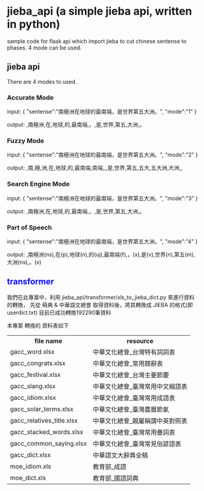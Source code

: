 # jieba_api (a simple jieba api, written in python) #

sample code for flask api which import jieba to cut chinese sentense to phases. 4 mode can be used.

## jieba api ##
There are 4 modes to used.

### Accurate Mode ###

input: 
{ 
  "sentense":"南極洲在地球的最南端，是世界第五大洲。", 
  "mode":"1" 
}

output: ,南極洲,在,地球,的,最南端,，,是,世界,第五,大洲,。

### Fuzzy Mode ###

input: { "sentense":"南極洲在地球的最南端，是世界第五大洲。", "mode":"2" }

output: ,南,極,洲,在,地球,的,最南端,南端,,,是,世界,第五,五大,五大洲,大洲,,

### Search Engine Mode  ###

input: { "sentense":"南極洲在地球的最南端，是世界第五大洲。", "mode":"3" }

output: ,南極洲,在,地球,的,最南端,，,是,世界,第五,大洲,。

### Part of Speech  ###

input: { "sentense":"南極洲在地球的最南端，是世界第五大洲。", "mode":"4" }

output: ,南極洲(ns),在(p),地球(n),的(uj),最南端(f),，(x),是(v),世界(n),第五(m),大洲(ns),。(x)

## <font color='blue'>transformer</font> ##
我們在此專案中，利用 jieba_api/transformer/xls_to_jieba_dict.py 來進行資料的轉換，
先從 萌典 & 中華語文總會 取得資料後，將其轉換成 JIEBA 的格式(即userdict.txt)
目前已成功轉換192290筆資料

本專案 轉換的 資料表如下
<table>
<tr><th>file name</th><th>resource</th></tr>
<tr><td>gacc_word.xlsx</td><td>中華文化總會_台灣特有詞詞表</td></tr>
<tr><td>gacc_congrats.xlsx</td><td>中華文化總會_常用題辭表</td></tr>
<tr><td>gacc_festival.xlsx</td><td>中華文化總會_台灣主要節慶</td></tr>
<tr><td>gacc_slang.xlsx</td><td>中華文化總會_臺灣常用中文縮語表</td></tr>
<tr><td>gacc_idiom.xlsx</td><td>中華文化總會_臺灣常用成語表</td></tr>
<tr><td>gacc_solar_terms.xlsx</td><td>中華文化總會_臺灣農曆節氣</td></tr>
<tr><td>gacc_relatives_title.xlsx</td><td>中華文化總會_親屬稱謂中英對照表</td></tr>
<tr><td>gacc_stacked_words.xlsx</td><td>中華文化總會_臺灣常用疊詞表</td></tr>
<tr><td>gacc_common_saying.xlsx</td><td>中華文化總會_臺灣常見俗諺語表</td></tr>
<tr><td>gacc_dict.xlsx</td><td>中華語文大辭典全稿</td></tr>
<tr><td>moe_idiom.xls</td><td>教育部_成語</td></tr>
<tr><td>moe_dict.xls</td><td>教育部_國語詞典</td></tr>
</table>
